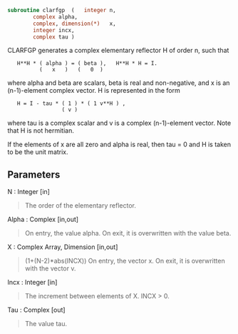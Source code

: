 ```fortran
subroutine clarfgp	(	integer	n,
		complex	alpha,
		complex, dimension(*)	x,
		integer	incx,
		complex	tau )
```

 CLARFGP generates a complex elementary reflector H of order n, such
 that

       H**H * ( alpha ) = ( beta ),   H**H * H = I.
              (   x   )   (   0  )

 where alpha and beta are scalars, beta is real and non-negative, and
 x is an (n-1)-element complex vector.  H is represented in the form

       H = I - tau * ( 1 ) * ( 1 v**H ) ,
                     ( v )

 where tau is a complex scalar and v is a complex (n-1)-element
 vector. Note that H is not hermitian.

 If the elements of x are all zero and alpha is real, then tau = 0
 and H is taken to be the unit matrix.

## Parameters
N : Integer [in]
> The order of the elementary reflector.

Alpha : Complex [in,out]
> On entry, the value alpha.
> On exit, it is overwritten with the value beta.

X : Complex Array, Dimension [in,out]
> (1+(N-2)*abs(INCX))
> On entry, the vector x.
> On exit, it is overwritten with the vector v.

Incx : Integer [in]
> The increment between elements of X. INCX > 0.

Tau : Complex [out]
> The value tau.

